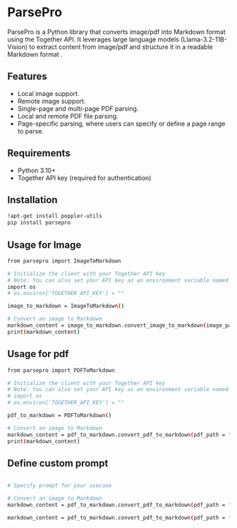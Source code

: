 # ParsePro

ParsePro is a Python library that converts image/pdf into Markdown format using the Together API. It leverages large language models (Llama-3.2-11B-Vision) to extract content from image/pdf and structure it in a readable Markdown format .

## Features

- Local image support.
- Remote image support.
- Single-page and multi-page PDF parsing.
- Local and remote PDF file parsing.
- Page-specific parsing, where users can specify or define a page range to parse.



## Requirements

- Python 3.10+
- Together API key (required for authentication)


## Installation

```bash
!apt-get install poppler-utils
pip install parsepro
```

## Usage for Image
```bash
from parsepro import ImageToMarkdown

# Initialize the client with your Together API key
# Note: You can also set your API key as an environment variable named TOGETHER_API_KEY.
import os 
# os.environ['TOGETHER_API_KEY'] = ""

image_to_markdown = ImageToMarkdown()

# Convert an image to Markdown
markdown_content = image_to_markdown.convert_image_to_markdown(image_path = "path/to/your/image.jpg")  # image_url = "" , prompt = ""
print(markdown_content)
```


## Usage for pdf
```bash
from parsepro import PDFToMarkdown

# Initialize the client with your Together API key
# Note: You can also set your API key as an environment variable named TOGETHER_API_KEY.
# import os 
# os.environ['TOGETHER_API_KEY'] = ""

pdf_to_markdown = PDFToMarkdown()

# Convert an image to Markdown
markdown_content = pdf_to_markdown.convert_pdf_to_markdown(pdf_path = "path/to/your/your_pdf.pdf") # pdf_url = "" and pages_to_parse = "2" or range "2-8"
print(markdown_content)
```


## Define  custom prompt

```bash

# Specify prompt for your usecase

# Convert an image to Markdown
markdown_content = pdf_to_markdown.convert_pdf_to_markdown(pdf_path = "path/to/your/your_pdf.pdf", prompt = "") # pdf_url = "" and pages_to_parse = "2" or range "2-8"

markdown_content = pdf_to_markdown.convert_pdf_to_markdown(pdf_path = "path/to/your/your_pdf.pdf",prompt = "")

```
